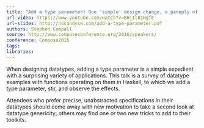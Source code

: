 ```yaml
---
title: "Add a type parameter! One 'simple' design change, a panoply of outcomes"
url-video: https://www.youtube.com/watch?v=BHjIl81HgfE
url-slides: http://nocandysw.com/add-a-type-parameter.pdf
authors: Stephen Compall
source: http://www.composeconference.org/2016/speakers/
conference: Compose2016
tags: 
libraries: 
---
```


When designing datatypes, adding a type parameter is a simple expedient with a surprising variety of applications. This talk is a survey of datatype examples with functions operating on them in Haskell, to which we add a type parameter, stir, and observe the effects. 

Attendees who prefer precise, unabstracted specifications in their datatypes should come away with new motivation to take a second look at datatype genericity; others may find one or two new tricks to add to their toolkits.